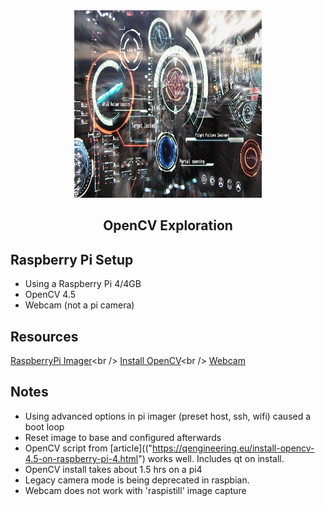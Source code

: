 <!-- PROJECT LOGO -->
<div align="center">
  <a href="https://github.com/mvmagni/magritte">
    <img src="../resources/HUD.jpg" alt="Logo" width="300" height="300"/>
  </a>
    <p>
    <h2 align="center">OpenCV Exploration</h2>
    </p>

  
</div>


<!-- ABOUT THE PROJECT -->
## Raspberry Pi Setup

  - Using a Raspberry Pi 4/4GB<br />
  - OpenCV 4.5
  - Webcam (not a pi camera)    
 
## Resources
[RaspberryPi Imager]("https://www.raspberrypi.com/software/")<br />
[Install OpenCV]("https://qengineering.eu/install-opencv-4.5-on-raspberry-pi-4.html")<br />
[Webcam]("https://raspberrypi-guide.github.io/electronics/using-usb-webcams")


## Notes
  
  - Using advanced options in pi imager (preset host, ssh, wifi) caused a boot loop
  - Reset image to base and configured afterwards
  - OpenCV script from [article](("https://qengineering.eu/install-opencv-4.5-on-raspberry-pi-4.html") works well. Includes qt on install.
  - OpenCV install takes about 1.5 hrs on a pi4
  - Legacy camera mode is being deprecated in raspbian. 
  - Webcam does not work with 'raspistill' image capture



